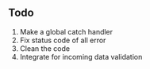 ## Todo
1. Make a global catch handler
2. Fix status code of all error
3. Clean the code
4. Integrate for incoming data validation
